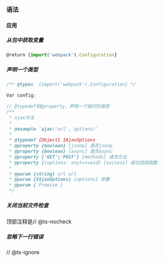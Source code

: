 ### 语法



#### 应用

##### 从包中获取变量

```js
@return {import('webpack').Configuration}
```



##### 声明一个类型

```js
/** @types  {import('webpack').Configuration} */

Var config;
```



```js
// @typedef和@property，声明一个临时的类型
/**
 * ajax方法
 *
 * @example `ajax('url', options)`
 *
 * @typedef {Object} IAjaxOptions
 * @property {boolean} [jsonp] 是否jsonp
 * @property {boolean} [async] 是否async
 * @property {'GET'|'POST'} [methods] 请求方法
 * @property {(options: any)=>void} [success] 成功回调函数
 *
 * @param {string} url url
 * @param {IAjaxOptions} [options] 参数
 * @param { Promise }
 */
```



##### 关闭当前文件检查

顶部注释是// @ts-nocheck



##### 忽略下一行错误

// @ts-ignore



